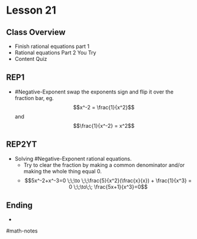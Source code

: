 # Lesson 21
## Class Overview
- Finish rational equations part 1
- Rational equations Part 2 You Try
- Content Quiz

## REP1
- #Negative-Exponent swap the exponents sign and flip it over the fraction bar, eg. $$x^-2 = \frac{1}{x^2}$$ and $$\frac{1}{x^-2} = x^2$$

## REP2YT
- Solving #Negative-Exponent rational equations.
  - Try to clear the fraction by making a common denominator and/or making the whole thing equal 0.
  - $$5x^-2+x^-3=0 \;\;\to \;\;\frac{5}{x^2}(\frac{x}{x}) + \frac{1}{x^3} = 0 \;\;\to\;\; \frac{5x+1}{x^3}=0$$

## Ending
- 

#math-notes
